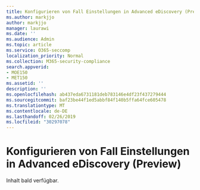 ```yaml
---
title: Konfigurieren von Fall Einstellungen in Advanced eDiscovery (Preview)
ms.author: markjjo
author: markjjo
manager: laurawi
ms.date: ''
ms.audience: Admin
ms.topic: article
ms.service: O365-seccomp
localization_priority: Normal
ms.collection: M365-security-compliance
search.appverid:
- MOE150
- MET150
ms.assetid: ''
description: ''
ms.openlocfilehash: ab437eda6731181deb783146e4df23f437279444
ms.sourcegitcommit: baf23be44f1ed5abbf84f140b5ffa64fce605478
ms.translationtype: MT
ms.contentlocale: de-DE
ms.lasthandoff: 02/26/2019
ms.locfileid: "30297078"
---
```

# <a name="configure-case-settings-in-advanced-ediscovery-preview"></a>Konfigurieren von Fall Einstellungen in Advanced eDiscovery (Preview)

Inhalt bald verfügbar.